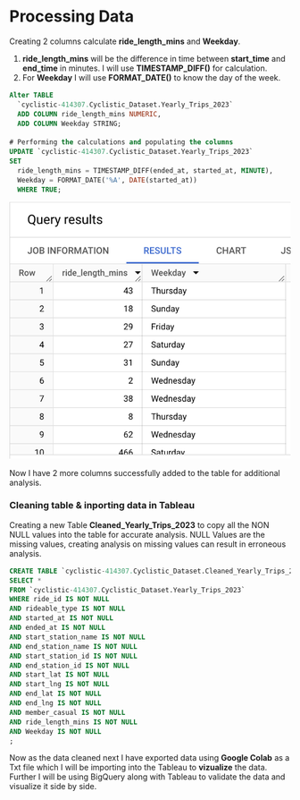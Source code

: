 

# Processing Data


Creating 2 columns calculate **ride_length_mins** and **Weekday**.

1. **ride_length_mins** will be the difference in time between **start_time** and **end_time** in minutes. I will use **TIMESTAMP_DIFF()** for calculation.
2. For **Weekday** I will use **FORMAT_DATE()** to know the day of the week.

``` sql
Alter TABLE 
  `cyclistic-414307.Cyclistic_Dataset.Yearly_Trips_2023`
  ADD COLUMN ride_length_mins NUMERIC,
  ADD COLUMN Weekday STRING;

# Performing the calculations and populating the columns
UPDATE `cyclistic-414307.Cyclistic_Dataset.Yearly_Trips_2023`
SET
  ride_length_mins = TIMESTAMP_DIFF(ended_at, started_at, MINUTE),
  Weekday = FORMAT_DATE('%A', DATE(started_at))
  WHERE TRUE;

```

![alt text](Images/RideLength_Weekday_Column.png)

Now I have 2 more columns successfully added to the table for additional analysis.

### Cleaning table & inporting data in Tableau

Creating a new Table **Cleaned_Yearly_Trips_2023** to copy all the NON NULL values into the table for accurate analysis.
NULL Values are the missing values, creating analysis on missing values can result in erroneous analysis. 

``` sql
CREATE TABLE `cyclistic-414307.Cyclistic_Dataset.Cleaned_Yearly_Trips_2023` AS 
SELECT *
FROM `cyclistic-414307.Cyclistic_Dataset.Yearly_Trips_2023`
WHERE ride_id IS NOT NULL 
AND rideable_type IS NOT NULL
AND started_at IS NOT NULL
AND ended_at IS NOT NULL
AND start_station_name IS NOT NULL
AND end_station_name IS NOT NULL
AND start_station_id IS NOT NULL
AND end_station_id IS NOT NULL
AND start_lat IS NOT NULL
AND start_lng IS NOT NULL
AND end_lat IS NOT NULL
AND end_lng IS NOT NULL
AND member_casual IS NOT NULL
AND ride_length_mins IS NOT NULL
AND Weekday IS NOT NULL
;
```

Now as the data cleaned next I have exported data using **Google Colab** as a Txt file which I will be importing into the Tableau to **vizualize** the data.
Further I will be using BigQuery along with Tableau to validate the data and visualize it side by side.